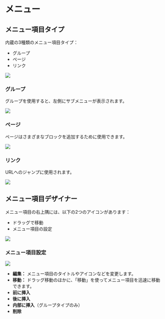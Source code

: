 # メニュー

## メニュー項目タイプ

内蔵の3種類のメニュー項目タイプ：

- グループ
- ページ
- リンク

![](https://static-docs.nocobase.com/ccf6f42d3cc2677d440f9e33b9488d1c.png)

### グループ

グループを使用すると、左側にサブメニューが表示されます。

![](https://static-docs.nocobase.com/e59b2088fd68666cd240a26566616a3e.png)

### ページ

ページはさまざまなブロックを追加するために使用できます。

![](https://static-docs.nocobase.com/4cd259f6b79f6792df72ccc291da2af9.png)

### リンク

URLへのジャンプに使用されます。

![](https://static-docs.nocobase.com/80a6e6a875c565425224d9325332a1ad.png)

## メニュー項目デザイナー

メニュー項目の右上隅には、以下の2つのアイコンがあります：

- ドラッグで移動
- メニュー項目の設定

![](https://static-docs.nocobase.com/963ba10e36d04fd258fea0e996231f68.png)

### メニュー項目設定

![](https://static-docs.nocobase.com/0a9a05bd88d8bad9d711102a730f351d.png)

- **編集：** メニュー項目のタイトルやアイコンなどを変更します。
- **移動：** ドラッグ移動のほかに、「移動」を使ってメニュー項目を迅速に移動できます。
- **前に挿入**
- **後に挿入**
- **内部に挿入**（グループタイプのみ）
- **削除**

